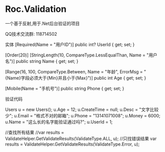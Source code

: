 # Roc.Validation
一个基于反射,用于.Net后台验证的项目

QQ技术交流群: 118714502

实体 
[Required(Name = "用户ID")]
public int? UserId { get; set; }
 
 [Order(20)]
 [StringLength(10, CompareType.LessEqualThan, Name = "用户名")]
 public string Name { get; set; }

 [Range(16, 100, CompareType.Between, Name = "年龄", ErrorMsg = "{Name}字段必须大于{Min}并且小于{Max}")]
 public int Age { get; set; }


 [Mobile(Name = "手机号")]
 public string Phone { get; set; }
 
 验证代码 

Users u = new Users();
u.Age = 12;
u.CreateTime = null;
u.Desc = "文字比较少";
u.Email = "格式不对的邮箱";
u.Phone = "13141071008";
u.Money = 6000;
u.Name = "这么长的名字能验证通过吗?";
u.UserId = 1;

//查找所有结果
//var results = ValidateHelper.GetValidateResults<Users>(ValidateType.ALL, u);
//只找错误结果
var results = ValidateHelper.GetValidateResults<Users>(ValidateType.Error, u);

